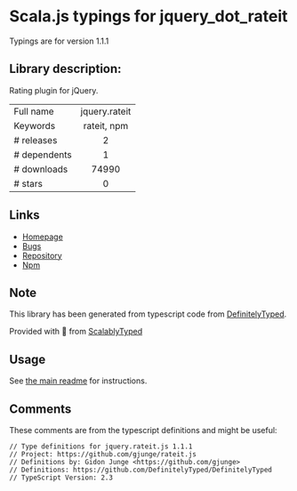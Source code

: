 
# Scala.js typings for jquery_dot_rateit

Typings are for version 1.1.1

## Library description:
Rating plugin for jQuery.

|                    |                 |
| ------------------ | :-------------: |
| Full name          | jquery.rateit |
| Keywords           | rateit, npm |
| # releases         | 2 |
| # dependents       | 1 |
| # downloads        | 74990 |
| # stars            | 0 |

## Links
- [Homepage](https://github.com/gjunge/rateit.js#readme)
- [Bugs](https://github.com/gjunge/rateit.js/issues)
- [Repository](https://github.com/gjunge/rateit.js)
- [Npm](https://www.npmjs.com/package/jquery.rateit)
    


## Note
This library has been generated from typescript code from [DefinitelyTyped](https://definitelytyped.org).

Provided with :purple_heart: from [ScalablyTyped](https://github.com/oyvindberg/ScalablyTyped)

## Usage
See [the main readme](../../readme.md) for instructions.

## Comments

These comments are from the typescript definitions and might be useful:
```
// Type definitions for jquery.rateit.js 1.1.1
// Project: https://github.com/gjunge/rateit.js
// Definitions by: Gidon Junge <https://github.com/gjunge>
// Definitions: https://github.com/DefinitelyTyped/DefinitelyTyped
// TypeScript Version: 2.3

```

